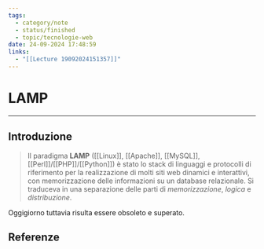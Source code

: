 ```yaml
---
tags:
  - category/note
  - status/finished
  - topic/tecnologie-web
date: 24-09-2024 17:48:59
links:
  - "[[Lecture 19092024151357]]"
---
```

# LAMP
---
## Introduzione
> Il paradigma **LAMP** ([[Linux]], [[Apache]], [[MySQL]], [[Perl]]/[[PHP]]/[[Python]]) è stato lo stack di linguaggi e protocolli di riferimento per la realizzazione di molti siti web dinamici e interattivi, con memorizzazione delle informazioni su un database relazionale. Si traduceva in una separazione delle parti di _memorizzazione_, _logica_ e _distribuzione_.

Oggigiorno tuttavia risulta essere obsoleto e superato.

## Referenze